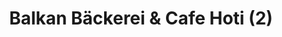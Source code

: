 ---
title: "Balkan Bäckerei & Cafe Hoti (2)"
url: /wiesbaden/balkan-baeckerei-und-cafe-hoti-2/
shop: Bäckerei
---